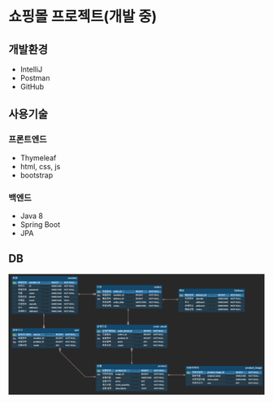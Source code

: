 쇼핑몰 프로젝트(개발 중)
===
개발환경
---
* IntelliJ
* Postman
* GitHub

사용기술
---
### 프론트엔드
* Thymeleaf
* html, css, js
* bootstrap
### 백엔드
* Java 8
* Spring Boot
* JPA

DB
---
![DB](https://github.com/shihaim/md-image/blob/main/DB.png)
